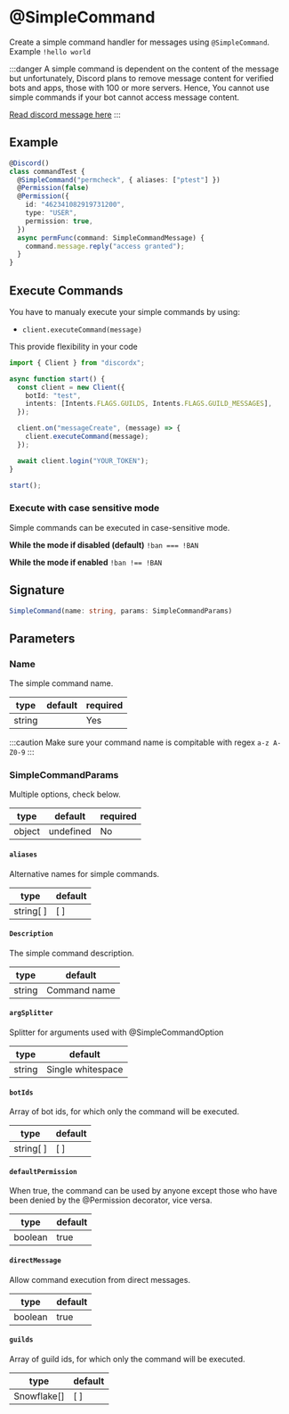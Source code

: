 # @SimpleCommand

Create a simple command handler for messages using `@SimpleCommand`. Example `!hello world`

:::danger
A simple command is dependent on the content of the message but unfortunately, Discord plans to remove message content for verified bots and apps, those with 100 or more servers. Hence, You cannot use simple commands if your bot cannot access message content.

[Read discord message here](https://support-dev.discord.com/hc/en-us/articles/4404772028055-Message-Content-Access-Deprecation-for-Verified-Bots)
:::

## Example

```ts
@Discord()
class commandTest {
  @SimpleCommand("permcheck", { aliases: ["ptest"] })
  @Permission(false)
  @Permission({
    id: "462341082919731200",
    type: "USER",
    permission: true,
  })
  async permFunc(command: SimpleCommandMessage) {
    command.message.reply("access granted");
  }
}
```

## Execute Commands

You have to manualy execute your simple commands by using:

- `client.executeCommand(message)`

This provide flexibility in your code

```ts
import { Client } from "discordx";

async function start() {
  const client = new Client({
    botId: "test",
    intents: [Intents.FLAGS.GUILDS, Intents.FLAGS.GUILD_MESSAGES],
  });

  client.on("messageCreate", (message) => {
    client.executeCommand(message);
  });

  await client.login("YOUR_TOKEN");
}

start();
```

### Execute with case sensitive mode

Simple commands can be executed in case-sensitive mode.

**While the mode if disabled (default)**
`!ban === !BAN`

**While the mode if enabled**
`!ban !== !BAN`

## Signature

```ts
SimpleCommand(name: string, params: SimpleCommandParams)
```

## Parameters

### Name

The simple command name.

| type   | default | required |
| ------ | ------- | -------- |
| string |         | Yes      |

:::caution
Make sure your command name is compitable with regex `a-z A-Z0-9`
:::

### SimpleCommandParams

Multiple options, check below.

| type   | default   | required |
| ------ | --------- | -------- |
| object | undefined | No       |

#### `aliases`

Alternative names for simple commands.

| type      | default |
| --------- | ------- |
| string[ ] | [ ]     |

#### `Description`

The simple command description.

| type   | default      |
| ------ | ------------ |
| string | Command name |

#### `argSplitter`

Splitter for arguments used with @SimpleCommandOption

| type   | default           |
| ------ | ----------------- |
| string | Single whitespace |

#### `botIds`

Array of bot ids, for which only the command will be executed.

| type      | default |
| --------- | ------- |
| string[ ] | [ ]     |

#### `defaultPermission`

When true, the command can be used by anyone except those who have been denied by the @Permission decorator, vice versa.

| type    | default |
| ------- | ------- |
| boolean | true    |

#### `directMessage`

Allow command execution from direct messages.

| type    | default |
| ------- | ------- |
| boolean | true    |

#### `guilds`

Array of guild ids, for which only the command will be executed.

| type        | default |
| ----------- | ------- |
| Snowflake[] | [ ]     |
